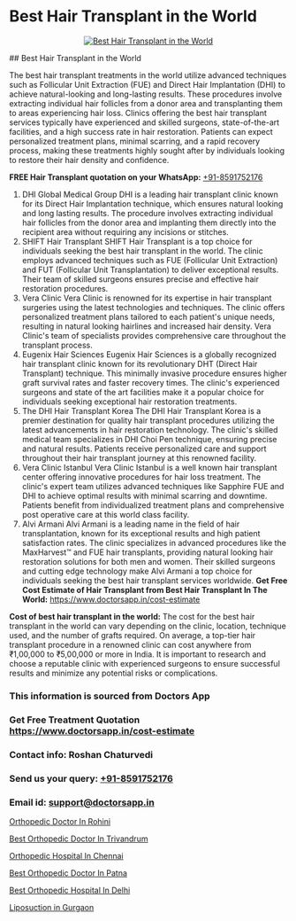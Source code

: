 # Best Hair Transplant in the World

<p align="center">
  <a href="https://doctorsapp.co.in/treatment/hair-transplant">
    <img src="https://doctorsapp.co.in/uploads/treatment_image/transplant.jpg" alt="Best Hair Transplant in the World">
  </a>
</p>
## Best Hair Transplant in the World

The best hair transplant treatments in the world utilize advanced techniques such as Follicular Unit Extraction (FUE) and Direct Hair Implantation (DHI) to achieve natural-looking and long-lasting results. These procedures involve extracting individual hair follicles from a donor area and transplanting them to areas experiencing hair loss. Clinics offering the best hair transplant services typically have experienced and skilled surgeons, state-of-the-art facilities, and a high success rate in hair restoration. Patients can expect personalized treatment plans, minimal scarring, and a rapid recovery process, making these treatments highly sought after by individuals looking to restore their hair density and confidence.

**FREE Hair Transplant quotation on your WhatsApp:**  [+91-8591752176](https://api.whatsapp.com/send?phone=8591752176)

1) DHI Global Medical Group   DHI is a leading hair transplant clinic known for its Direct Hair Implantation technique, which ensures natural looking and long lasting results. The procedure involves extracting individual hair follicles from the donor area and implanting them directly into the recipient area without requiring any incisions or stitches.
2) SHIFT Hair Transplant   SHIFT Hair Transplant is a top choice for individuals seeking the best hair transplant in the world. The clinic employs advanced techniques such as FUE (Follicular Unit Extraction) and FUT (Follicular Unit Transplantation) to deliver exceptional results. Their team of skilled surgeons ensures precise and effective hair restoration procedures.
3) Vera Clinic   Vera Clinic is renowned for its expertise in hair transplant surgeries using the latest technologies and techniques. The clinic offers personalized treatment plans tailored to each patient's unique needs, resulting in natural looking hairlines and increased hair density. Vera Clinic's team of specialists provides comprehensive care throughout the transplant process.
4) Eugenix Hair Sciences   Eugenix Hair Sciences is a globally recognized hair transplant clinic known for its revolutionary DHT (Direct Hair Transplant) technique. This minimally invasive procedure ensures higher graft survival rates and faster recovery times. The clinic's experienced surgeons and state of the art facilities make it a popular choice for individuals seeking exceptional hair restoration treatments.
5) The DHI Hair Transplant Korea   The DHI Hair Transplant Korea is a premier destination for quality hair transplant procedures utilizing the latest advancements in hair restoration technology. The clinic's skilled medical team specializes in DHI Choi Pen technique, ensuring precise and natural results. Patients receive personalized care and support throughout their hair transplant journey at this renowned facility.
6) Vera Clinic Istanbul   Vera Clinic Istanbul is a well known hair transplant center offering innovative procedures for hair loss treatment. The clinic's expert team utilizes advanced techniques like Sapphire FUE and DHI to achieve optimal results with minimal scarring and downtime. Patients benefit from individualized treatment plans and comprehensive post operative care at this world class facility.
7) Alvi Armani   Alvi Armani is a leading name in the field of hair transplantation, known for its exceptional results and high patient satisfaction rates. The clinic specializes in advanced procedures like the MaxHarvest™ and FUE hair transplants, providing natural looking hair restoration solutions for both men and women. Their skilled surgeons and cutting edge technology make Alvi Armani a top choice for individuals seeking the best hair transplant services worldwide.
**Get Free Cost Estimate of Hair Transplant from Best Hair Transplant In The World:** https://www.doctorsapp.in/cost-estimate

**Cost of best hair transplant in the world:**
The cost for the best hair transplant in the world can vary depending on the clinic, location, technique used, and the number of grafts required. On average, a top-tier hair transplant procedure in a renowned clinic can cost anywhere from ₹1,00,000 to ₹5,00,000 or more in India. It is important to research and choose a reputable clinic with experienced surgeons to ensure successful results and minimize any potential risks or complications.

### This information is sourced from Doctors App 
### Get Free Treatment Quotation https://www.doctorsapp.in/cost-estimate
### Contact info: Roshan Chaturvedi 
### Send us your query: [+91-8591752176](https://api.whatsapp.com/send?phone=8591752176) 
### Email id: support@doctorsapp.in

[Orthopedic Doctor In Rohini](https://www.linkedin.com/pulse/orthopedic-doctor-rohini-acl-tear-treatment-1axqe?trackingId=xzcGuIOkW%2BejWKaW6i%2F%2B1g%3D%3D&lipi=urn%3Ali%3Apage%3Ad_flagship3_company_admin%3BxUBWLKzDRA2fVBqJ%2Fp%2FTnw%3D%3D)

[Best Orthopedic Doctor In Trivandrum](https://www.linkedin.com/pulse/best-orthopedic-doctor-trivandrum-doctorsapp-united-arab-emirates-ujjre?trackingId=IvFApcr9zB7Yf77OK7KjkA%3D%3D&lipi=urn%3Ali%3Apage%3Ad_flagship3_company_admin%3BSXrbBuk4SwWZ8nIcZ2zSvw%3D%3D)

[Orthopedic Hospital In Chennai](https://medium.com/@vanshmehar12/orthopedic-hospital-in-chennai-40784b11f229)

[Best Orthopedic Doctor In Patna](https://medium.com/@akashbhatt14/best-orthopedic-doctor-in-patna-8c859a2fdfe6)

[Best Orthopedic Hospital In Delhi](https://doctors-apps.github.io/doctorsapp/best-orthopedic-hospital-in-delhi)

[Liposuction in Gurgaon](https://doctors-apps.github.io/doctorsapp/liposuction-in-gurgaon)

